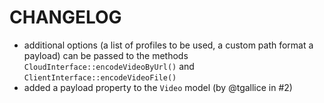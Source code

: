 CHANGELOG
=========

* additional options (a list of profiles to be used, a custom path format a
  payload) can be passed to the methods ``CloudInterface::encodeVideoByUrl()``
  and ``ClientInterface::encodeVideoFile()``
* added a payload property to the ``Video`` model (by @tgallice in #2)
